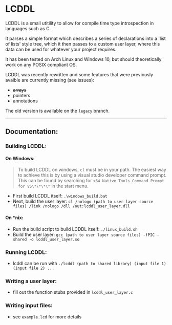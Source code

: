 # LCDDL

LCDDL is a small utitility to allow for compile time type introspection in languages such as C.

It parses a simple format which describes a series of declarations into a 'list of lists' style tree, which it then passes to a custom user layer, where this data can be used for whatever your project requires.

It has been tested on Arch Linux and Windows 10, but should theoretically work on any POSIX compliant OS.

LCDDL was recently rewritten and some features that were previously avaible are currently missing (see issues):
* ~~arrays~~
* pointers
* annotations

The old version is available on the `legacy` branch.

---

## Documentation:
### Building LCDDL:
#### On Windows:
> To build LCDDL on windows, `cl` must be in your path. The easiest way to achieve this is by using a visual studio developer command prompt. This can be found by searching for `x64 Native Tools Command Prompt for VS\*\*\*\*` in the start menu.
* First build LCDDL itself: `.\windows_build.bat`
* Next, build the user layer: `cl /nologo (path to user layer source files) /link /nologo /dll /out:lcddl_user_layer.dll`
#### On \*nix:
* Run the build script to build LCDDL itself: `./linux_build.sh`
* Build the user layer: `gcc (path to user layer source files) -fPIC -shared -o lcddl_user_layer.so`
### Running LCDDL:
* lcddl can be run with `./lcddl (path to shared library) (input file 1) (input file 2) ...`
### Writing a user layer:
* fill out the function stubs provided in `lcddl_user_layer.c`
### Writing input files:
* see `example.lcd` for more details

